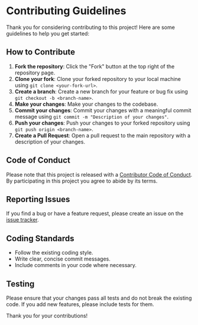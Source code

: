# Contributing Guidelines

Thank you for considering contributing to this project! Here are some guidelines to help you get started:

## How to Contribute

1. **Fork the repository**: Click the "Fork" button at the top right of the repository page.
2. **Clone your fork**: Clone your forked repository to your local machine using `git clone <your-fork-url>`.
3. **Create a branch**: Create a new branch for your feature or bug fix using `git checkout -b <branch-name>`.
4. **Make your changes**: Make your changes to the codebase.
5. **Commit your changes**: Commit your changes with a meaningful commit message using `git commit -m "Description of your changes"`.
6. **Push your changes**: Push your changes to your forked repository using `git push origin <branch-name>`.
7. **Create a Pull Request**: Open a pull request to the main repository with a description of your changes.

## Code of Conduct

Please note that this project is released with a [Contributor Code of Conduct](CODE_OF_CONDUCT.md). By participating in this project you agree to abide by its terms.

## Reporting Issues

If you find a bug or have a feature request, please create an issue on the [issue tracker](https://github.com/your-repo/issues).

## Coding Standards

- Follow the existing coding style.
- Write clear, concise commit messages.
- Include comments in your code where necessary.

## Testing

Please ensure that your changes pass all tests and do not break the existing code. If you add new features, please include tests for them.

Thank you for your contributions!
